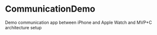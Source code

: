 # CommunicationDemo
Demo communication app between iPhone and Apple Watch and MVP+C architecture setup
